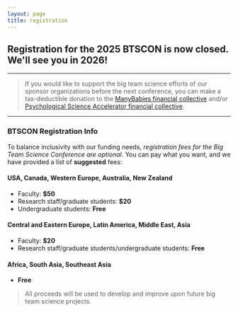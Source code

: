 ```yaml
---
layout: page
title: registration
---
```


<!--
<h2 align="center"> >>> <a href="https://universityofalabama.az1.qualtrics.com/jfe/form/SV_8e5NBEknf2LCuyi" target="_blank">Register for the 2025 BTSCON now!</a> <<< </h2>
-->

<h2>Registration for the 2025 BTSCON is now closed. We'll see you in 2026!</h2>

***

> If you would like to support the big team science efforts of our sponsor organizations before the next conference, you can make a tax-deductible donation to the [ManyBabies financial collective](https://opencollective.com/manybabiesoce) and/or [Psychological Science Accelerator financial collective](https://psysciacc.org/). 


***

### BTSCON Registration Info
To balance inclusivity with our funding needs, *registration fees for the Big Team Science Conference are optional*. You can pay what you want, and we have provided a list of **suggested** fees:

#### USA, Canada, Western Europe, Australia, New Zealand
* Faculty: **$50**
* Research staff/graduate students: **$20**
* Undergraduate students: **Free**

#### Central and Eastern Europe, Latin America, Middle East, Asia
* Faculty: **$20**
* Research staff/graduate students/undergraduate students: **Free**

#### Africa, South Asia, Southeast Asia
* **Free** 

> All proceeds will be used to develop and improve upon future big team science projects.

